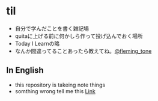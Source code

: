 # til
- 自分で学んだことを書く雑記場
- quitaに上げる前に何かしら作って投げ込んでおく場所
- Today I Learnの略
- なんか間違ってることあったら教えてね。[@fleming_tone](https://twitter.com/@fleming_tone)
## In English
- this repository is takeing note things
- somthing wrong tell me this [Link](https://twitter.com/@fleming_tone)
